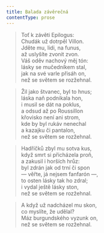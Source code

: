 ```yaml
---
title: Balada závěrečná
contentType: prose
---
```


> Toť k závěti Epilogus:  
> Chudák už dotrpěl Villon.  
> Jděte mu, lidi, na funus,  
> až uslyšíte zvonit zvon.  
> Váš oděv nachový měj tón:  
> lásky se mučedníkem stal,  
> jak na své varle přisáh on,  
> než se světem se rozžehnal.

> Žil jako štvanec, byl to hnus;  
> láska naň podnikala hon,  
> i musil se dát na poklus,  
> a odsud až po Roussillon  
> křovisko není ani strom,  
> kde by byl rukáv nenechal  
> a kazajku či pantalon,  
> než se světem se rozžehnal.

> Hadříčků zbyl mu sotva kus,  
> když smrt si přicházela proň,  
> a zakusil i horších hrůz:  
> byl zdrán jak od trní či spon  
> — věřte, já nejsem fanfarón —,  
> to osten lásky tak ho zdral;  
> i vydal ještě lásky ston,  
> než se světem se rozžehnal.

> A když už nadcházel mu skon,  
> co myslíte, že udělal?  
> Máz burgundského vyzunk on,  
> než se světem se rozžehnal.
